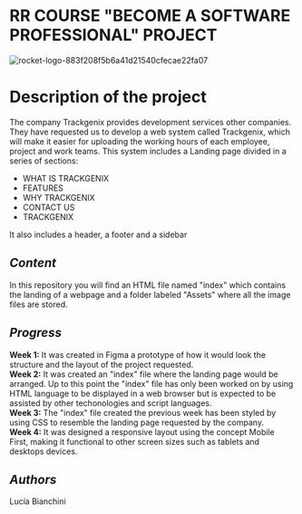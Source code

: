 # RR COURSE "BECOME A SOFTWARE PROFESSIONAL" PROJECT
![rocket-logo-883f208f5b6a41d21540cfecae22fa07](https://user-images.githubusercontent.com/101265774/160671603-5eb9f621-4c7a-49ca-92c8-b435c2c6960f.png)

# Description of the project
The company Trackgenix provides development services  other companies. They have requested us to develop a web system called Trackgenix, which will make it easier for uploading the working hours of each employee, project and work teams. 
This system includes a Landing page divided in a series of sections:

- WHAT IS TRACKGENIX
- FEATURES
- WHY TRACKGENIX
- CONTACT US
- TRACKGENIX

It also includes a header, a footer and a sidebar 

## *Content*
In this repository you will find an HTML  file named "index" which contains the landing of a webpage and a folder labeled "Assets" where all the image files are stored.

## *Progress*
**Week 1:** It was created in Figma a prototype of how it would look the structure and the layout of the project requested.\
**Week 2:** It was created an "index" file where the landing page would be arranged. Up to this point the "index" file has only been worked on by using HTML language to be displayed in a web browser but is expected to be assisted by other techonologies and script languages. \
**Week 3:** The "index" file created the previous week has been styled by using CSS to resemble the landing page requested by the company. \
**Week 4:** It was designed a responsive layout using the concept Mobile First, making it functional to other screen sizes such as tablets and desktops devices.

## *Authors*
Lucía Bianchini
